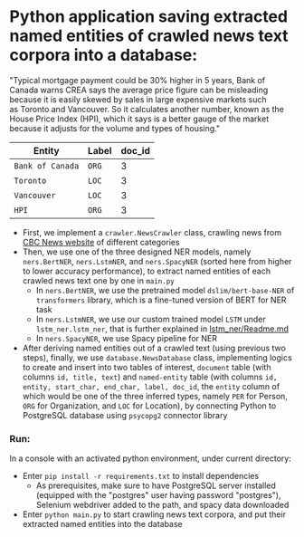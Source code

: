 # Python application saving extracted named entities of crawled news text corpora into a database:


"Typical mortgage payment could be 30% higher in 5 years, Bank of Canada warns CREA says the average price figure can be misleading because it is easily skewed by sales in large expensive markets such as Toronto and Vancouver. So it calculates another number, known as the House Price Index (HPI), which it says is a better gauge of the market because it adjusts for the volume and types of housing."

| Entity           | Label         | doc_id      |
| ---------------- | ------------- | --------    |
| `Bank of Canada` | `ORG`         | 3           |
| `Toronto`        | `LOC`         | 3           |
| `Vancouver`      | `LOC`         | 3           | 
| `HPI`            | `ORG`         | 3           |


* First, we implement a `crawler.NewsCrawler` class, crawling news from [CBC News website](https://www.cbc.ca/news) of different categories 
* Then, we use one of the three designed NER models, namely `ners.BertNER`, `ners.LstmNER`, and `ners.SpacyNER` (sorted here from higher to lower accuracy performance), to extract named entities of each crawled news text one by one in `main.py`
  * In `ners.BertNER`, we use the pretrained model `dslim/bert-base-NER` of `transformers` library, which is a fine-tuned version of BERT for NER task
  * In `ners.LstmNER`, we use our custom trained model `LSTM` under `lstm_ner.lstm_ner`, that is further explained in [lstm_ner/Readme.md](https://github.com/NajmeHabibi/NER-with-tensorflow/tree/master/lstm_ner#readme)
  * In `ners.SpacyNER`, we use Spacy pipeline for NER
* After deriving named entities out of a crawled text (using previous two steps), finally, we use `database.NewsDatabase` class, implementing logics to create and insert into two tables of interest, 
  `document` table (with columns `id, title, text`) and `named-entity` table (with columns `id, entity, start_char, end_char, label, doc_id`, the `entity` column of which would be one of the three inferred types, namely `PER` for Person, `ORG` for Organization, and `LOC` for Location), 
   by connecting Python to PostgreSQL database using `psycopg2` connector library

### Run:
In a console with an activated python environment, under current directory:
* Enter `pip install -r requirements.txt` to install dependencies
  * As prerequisites, make sure to have PostgreSQL server installed (equipped with the "postgres" user having password "postgres"), Selenium webdriver added to the path, and spacy data downloaded
* Enter `python main.py` to start crawling news text corpora, and put their extracted named entities into the database 
